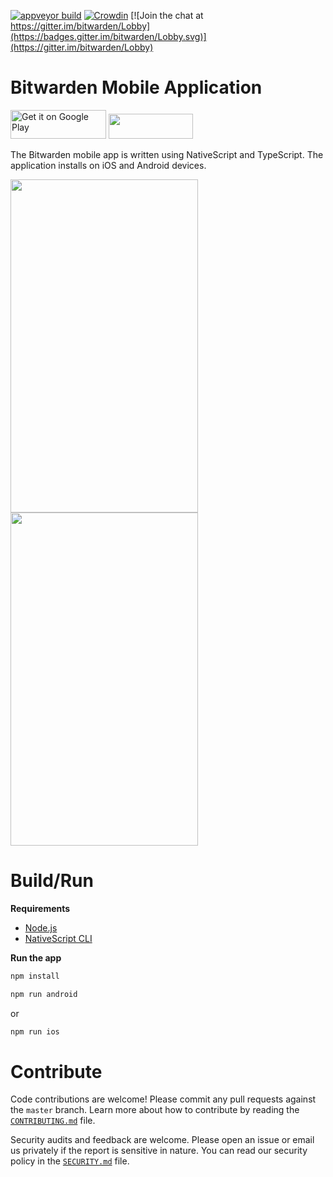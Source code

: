 [![appveyor build](https://ci.appveyor.com/api/projects/status/github/bitwarden/mobile?branch=master&svg=true)](https://ci.appveyor.com/project/bitwarden/mobile)
[![Crowdin](https://d322cqt584bo4o.cloudfront.net/bitwarden-mobile/localized.svg)](https://crowdin.com/project/bitwarden-mobile)
[![Join the chat at https://gitter.im/bitwarden/Lobby](https://badges.gitter.im/bitwarden/Lobby.svg)](https://gitter.im/bitwarden/Lobby)

# Bitwarden Mobile Application

<a href="https://play.google.com/store/apps/details?id=com.x8bit.bitwarden" target="_blank"><img alt="Get it on Google Play" src="https://imgur.com/YQzmZi9.png" width="153" height="46"></a> <a href="https://itunes.apple.com/us/app/bitwarden-free-password-manager/id1137397744?mt=8" target="_blank"><img src="https://imgur.com/GdGqPMY.png" width="135" height="40"></a>

The Bitwarden mobile app is written using NativeScript and TypeScript. The application installs on iOS and Android devices.

<img src="https://raw.githubusercontent.com/bitwarden/brand/master/screenshots/mobile-android.png" alt="" width="300" height="533" /> <img src="https://raw.githubusercontent.com/bitwarden/brand/master/screenshots/mobile-ios.png" alt="" width="300" height="533" />

# Build/Run

**Requirements**

- [Node.js](https://nodejs.org/)
- [NativeScript CLI](https://github.com/NativeScript/nativescript-cli/blob/master/README.md)

**Run the app**

```bash
npm install
```

```bash
npm run android
```

or

```bash
npm run ios
```

# Contribute

Code contributions are welcome! Please commit any pull requests against the `master` branch. Learn more about how to contribute by reading the [`CONTRIBUTING.md`](CONTRIBUTING.md) file.

Security audits and feedback are welcome. Please open an issue or email us privately if the report is sensitive in nature. You can read our security policy in the [`SECURITY.md`](SECURITY.md) file.
